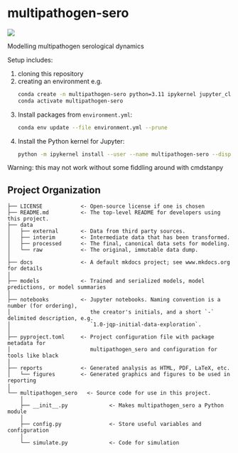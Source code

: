# multipathogen-sero

<a target="_blank" href="https://cookiecutter-data-science.drivendata.org/">
    <img src="https://img.shields.io/badge/CCDS-Project%20template-328F97?logo=cookiecutter" />
</a>

Modelling multipathogen serological dynamics

Setup includes:
1. cloning this repository
2. creating an environment e.g.
   ```bash
   conda create -n multipathogen-sero python=3.11 ipykernel jupyter_client
   conda activate multipathogen-sero
   ```
3. Install packages from `environment.yml`:
   ```bash
   conda env update --file environment.yml --prune
   ```
4. Install the Python kernel for Jupyter:
   ```bash
   python -m ipykernel install --user --name multipathogen-sero --display-name "Python3.11 (multipathogen-sero)"
   ```

Warning: this may not work without some fiddling around with cmdstanpy

## Project Organization

```
├── LICENSE            <- Open-source license if one is chosen
├── README.md          <- The top-level README for developers using this project.
├── data
│   ├── external       <- Data from third party sources.
│   ├── interim        <- Intermediate data that has been transformed.
│   ├── processed      <- The final, canonical data sets for modeling.
│   └── raw            <- The original, immutable data dump.
│
├── docs               <- A default mkdocs project; see www.mkdocs.org for details
│
├── models             <- Trained and serialized models, model predictions, or model summaries
│
├── notebooks          <- Jupyter notebooks. Naming convention is a number (for ordering),
│                         the creator's initials, and a short `-` delimited description, e.g.
│                         `1.0-jqp-initial-data-exploration`.
│
├── pyproject.toml     <- Project configuration file with package metadata for 
│                         multipathogen_sero and configuration for tools like black
│
├── reports            <- Generated analysis as HTML, PDF, LaTeX, etc.
│   └── figures        <- Generated graphics and figures to be used in reporting
│
└── multipathogen_sero   <- Source code for use in this project.
    │
    ├── __init__.py             <- Makes multipathogen_sero a Python module
    │
    ├── config.py               <- Store useful variables and configuration
    │
    └── simulate.py             <- Code for simulation